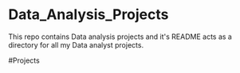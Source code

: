 # Data_Analysis_Projects
This repo contains Data analysis projects and it's README acts as a directory for all my Data analyst projects.

 #Projects
 
